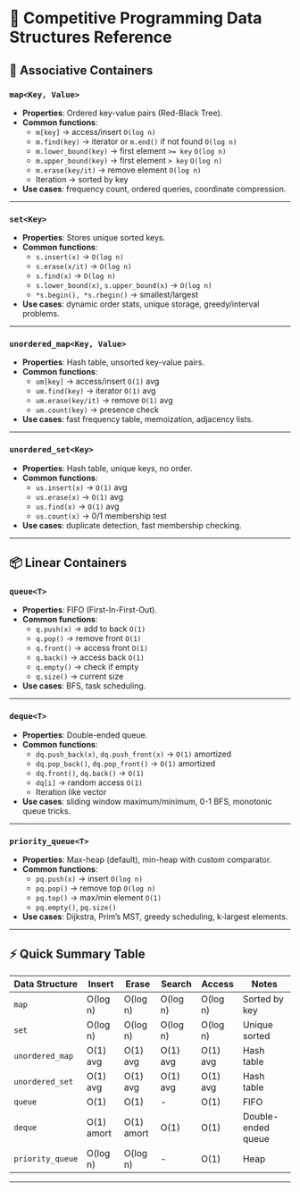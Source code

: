 # 📘 Competitive Programming Data Structures Reference

## 🔑 Associative Containers

### `map<Key, Value>`
- **Properties**: Ordered key-value pairs (Red-Black Tree).
- **Common functions**:
  - `m[key]` → access/insert `O(log n)`
  - `m.find(key)` → iterator or `m.end()` if not found `O(log n)`
  - `m.lower_bound(key)` → first element `>= key` `O(log n)`
  - `m.upper_bound(key)` → first element `> key` `O(log n)`
  - `m.erase(key/it)` → remove element `O(log n)`
  - Iteration → sorted by key
- **Use cases**: frequency count, ordered queries, coordinate compression.

---

### `set<Key>`
- **Properties**: Stores unique sorted keys.
- **Common functions**:
  - `s.insert(x)` → `O(log n)`
  - `s.erase(x/it)` → `O(log n)`
  - `s.find(x)` → `O(log n)`
  - `s.lower_bound(x)`, `s.upper_bound(x)` → `O(log n)`
  - `*s.begin(), *s.rbegin()` → smallest/largest
- **Use cases**: dynamic order stats, unique storage, greedy/interval problems.

---

### `unordered_map<Key, Value>`
- **Properties**: Hash table, unsorted key-value pairs.
- **Common functions**:
  - `um[key]` → access/insert `O(1)` avg
  - `um.find(key)` → iterator `O(1)` avg
  - `um.erase(key/it)` → remove `O(1)` avg
  - `um.count(key)` → presence check
- **Use cases**: fast frequency table, memoization, adjacency lists.

---

### `unordered_set<Key>`
- **Properties**: Hash table, unique keys, no order.
- **Common functions**:
  - `us.insert(x)` → `O(1)` avg
  - `us.erase(x)` → `O(1)` avg
  - `us.find(x)` → `O(1)` avg
  - `us.count(x)` → 0/1 membership test
- **Use cases**: duplicate detection, fast membership checking.

---

## 📦 Linear Containers

### `queue<T>`
- **Properties**: FIFO (First-In-First-Out).
- **Common functions**:
  - `q.push(x)` → add to back `O(1)`
  - `q.pop()` → remove front `O(1)`
  - `q.front()` → access front `O(1)`
  - `q.back()` → access back `O(1)`
  - `q.empty()` → check if empty
  - `q.size()` → current size
- **Use cases**: BFS, task scheduling.

---

### `deque<T>`
- **Properties**: Double-ended queue.
- **Common functions**:
  - `dq.push_back(x)`, `dq.push_front(x)` → `O(1)` amortized
  - `dq.pop_back()`, `dq.pop_front()` → `O(1)` amortized
  - `dq.front()`, `dq.back()` → `O(1)`
  - `dq[i]` → random access `O(1)`
  - Iteration like vector
- **Use cases**: sliding window maximum/minimum, 0-1 BFS, monotonic queue tricks.

---

### `priority_queue<T>`
- **Properties**: Max-heap (default), min-heap with custom comparator.
- **Common functions**:
  - `pq.push(x)` → insert `O(log n)`
  - `pq.pop()` → remove top `O(log n)`
  - `pq.top()` → max/min element `O(1)`
  - `pq.empty()`, `pq.size()`
- **Use cases**: Dijkstra, Prim’s MST, greedy scheduling, k-largest elements.

---

## ⚡ Quick Summary Table

| Data Structure      | Insert     | Erase      | Search     | Access     | Notes              |
|---------------------|------------|------------|------------|------------|--------------------|
| `map`               | O(log n)   | O(log n)   | O(log n)   | O(log n)   | Sorted by key      |
| `set`               | O(log n)   | O(log n)   | O(log n)   | O(log n)   | Unique sorted      |
| `unordered_map`     | O(1) avg   | O(1) avg   | O(1) avg   | O(1) avg   | Hash table         |
| `unordered_set`     | O(1) avg   | O(1) avg   | O(1) avg   | O(1) avg   | Hash table         |
| `queue`             | O(1)       | O(1)       | -          | O(1)       | FIFO               |
| `deque`             | O(1) amort | O(1) amort | O(1)       | O(1)       | Double-ended queue |
| `priority_queue`    | O(log n)   | O(log n)   | -          | O(1)       | Heap               |

---

